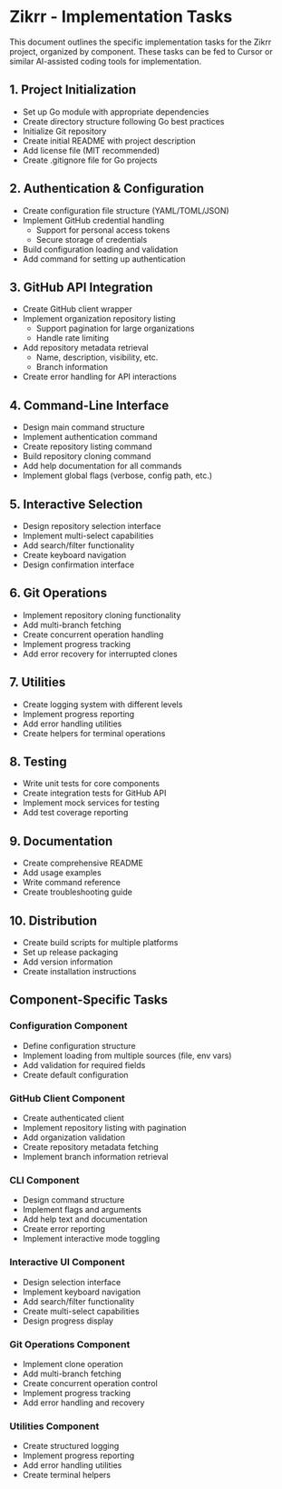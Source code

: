 # Zikrr - Implementation Tasks

This document outlines the specific implementation tasks for the Zikrr project, organized by component. These tasks can be fed to Cursor or similar AI-assisted coding tools for implementation.

## 1. Project Initialization

- Set up Go module with appropriate dependencies
- Create directory structure following Go best practices
- Initialize Git repository
- Create initial README with project description
- Add license file (MIT recommended)
- Create .gitignore file for Go projects

## 2. Authentication & Configuration

- Create configuration file structure (YAML/TOML/JSON)
- Implement GitHub credential handling
  - Support for personal access tokens
  - Secure storage of credentials
- Build configuration loading and validation
- Add command for setting up authentication

## 3. GitHub API Integration

- Create GitHub client wrapper
- Implement organization repository listing
  - Support pagination for large organizations
  - Handle rate limiting
- Add repository metadata retrieval
  - Name, description, visibility, etc.
  - Branch information
- Create error handling for API interactions

## 4. Command-Line Interface

- Design main command structure
- Implement authentication command
- Create repository listing command
- Build repository cloning command
- Add help documentation for all commands
- Implement global flags (verbose, config path, etc.)

## 5. Interactive Selection

- Design repository selection interface
- Implement multi-select capabilities
- Add search/filter functionality
- Create keyboard navigation
- Design confirmation interface

## 6. Git Operations

- Implement repository cloning functionality
- Add multi-branch fetching
- Create concurrent operation handling
- Implement progress tracking
- Add error recovery for interrupted clones

## 7. Utilities

- Create logging system with different levels
- Implement progress reporting
- Add error handling utilities
- Create helpers for terminal operations

## 8. Testing

- Write unit tests for core components
- Create integration tests for GitHub API
- Implement mock services for testing
- Add test coverage reporting

## 9. Documentation

- Create comprehensive README
- Add usage examples
- Write command reference
- Create troubleshooting guide

## 10. Distribution

- Create build scripts for multiple platforms
- Set up release packaging
- Add version information
- Create installation instructions

## Component-Specific Tasks

### Configuration Component

- Define configuration structure
- Implement loading from multiple sources (file, env vars)
- Add validation for required fields
- Create default configuration

### GitHub Client Component

- Create authenticated client
- Implement repository listing with pagination
- Add organization validation
- Create repository metadata fetching
- Implement branch information retrieval

### CLI Component

- Design command structure
- Implement flags and arguments
- Add help text and documentation
- Create error reporting
- Implement interactive mode toggling

### Interactive UI Component

- Design selection interface
- Implement keyboard navigation
- Add search/filter functionality
- Create multi-select capabilities
- Design progress display

### Git Operations Component

- Implement clone operation
- Add multi-branch fetching
- Create concurrent operation control
- Implement progress tracking
- Add error handling and recovery

### Utilities Component

- Create structured logging
- Implement progress reporting
- Add error handling utilities
- Create terminal helpers